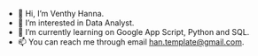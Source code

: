 - 👋 Hi, I’m Venthy Hanna.
- 👀 I’m interested in Data Analyst.
- 🌱 I’m currently learning on Google App Script, Python and SQL.
- 📫 You can reach me through email han.template@gmail.com.

<!---
hantemplate/hantemplate is a ✨ special ✨ repository because its `README.md` (this file) appears on your GitHub profile.
You can click the Preview link to take a look at your changes.
--->
